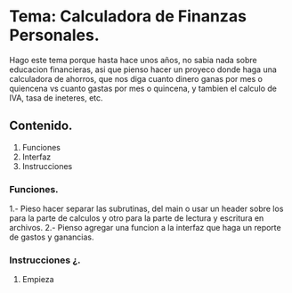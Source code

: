 # Tema: Calculadora de Finanzas Personales.
  Hago este tema porque hasta hace unos años, no sabia nada sobre educacion financieras, asi que pienso hacer un proyeco donde haga una calculadora de ahorros,
  que nos diga cuanto dinero ganas por mes o quiencena vs cuanto gastas por mes o quincena, y tambien el calculo de IVA, tasa de ineteres, etc. 

## Contenido.
   1. Funciones
   2. Interfaz
   3. Instrucciones
### Funciones.
   1.- Pieso hacer separar las subrutinas, del main o usar un header sobre los para la parte de calculos y otro para la parte de lectura y escritura en archivos.
   2.- Pienso agregar una funcion a la interfaz que haga un reporte de gastos y ganancias.
### Instrucciones ¿.
   1. Empieza
